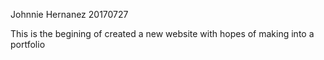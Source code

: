 Johnnie Hernanez
20170727

This is the begining of created a new website with hopes of making into a portfolio

